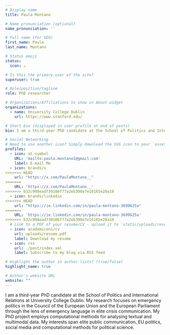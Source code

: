```yaml
---
# Display name
title: Paula Montano

# Name pronunciation (optional)
name_pronunciation: ''

# Full name (for SEO)
first_name: Paula 
last_name: Montano

# Status emoji
status:
  icon: ☕️

# Is this the primary user of the site?
superuser: true

# Role/position/tagline
role: PhD researcher

# Organizations/Affiliations to show in About widget
organizations:
  - name: University College Dublin 
    url: https://www.stanford.edu/

# Short bio (displayed in user profile at end of posts)
bio: I am a third-year PhD candidate at the School of Politics and International Relations at University College Dublin. My research focuses on emergency politics in the Council of the European Union and the European Parliament through the lens of emergency language in elite crisis communication. My PhD project employs computational methods for analysing textual and multimodal data. My interests span elite public communication, EU politics, social media and computational methods for political science.   

# Social Networking
# Need to use another icon? Simply download the SVG icon to your `assets/media/icons/` folder.
profiles:
  - icon: at-symbol
    URL: 'mailto:paula.montano1@gmail.com'
    label: E-mail Me
  - icon: brands/x
<<<<<<< HEAD
    url: "https://x.com/PaulaMontano__"
=======
    URL: 'https://x.com/PaulaMontano__'
>>>>>>> b32c998ead730106f77a2eb398e7e16165e28a10
  - icon: brands/linkedin
<<<<<<< HEAD
    url: "https://ie.linkedin.com/in/paula-montano-3699625a"
=======
    URL: 'https://ie.linkedin.com/in/paula-montano-3699625a'
>>>>>>> b32c998ead730106f77a2eb398e7e16165e28a10
  # Link to a PDF of your resume/CV - upload it to `static/uploads/resume.pdf`
  - icon: academicons/cv
    url: uploads/resume.pdf
    label: Download my resume
  - icon: rss
    url: ./post/index.xml
    label: Subscribe to my blog via RSS feed

# Highlight the author in author lists? (true/false)
highlight_name: true

# Author's website URL
website: ""
---
```

 I am a third-year PhD candidate at the School of Politics and International Relations at University College Dublin. My research focuses on emergency politics in the Council of the European Union and the European Parliament through the lens of emergency language in elite crisis communication. My PhD project employs computational methods for analysing textual and multimodal data. My interests span elite public communication, EU politics, social media and computational methods for political science.   
